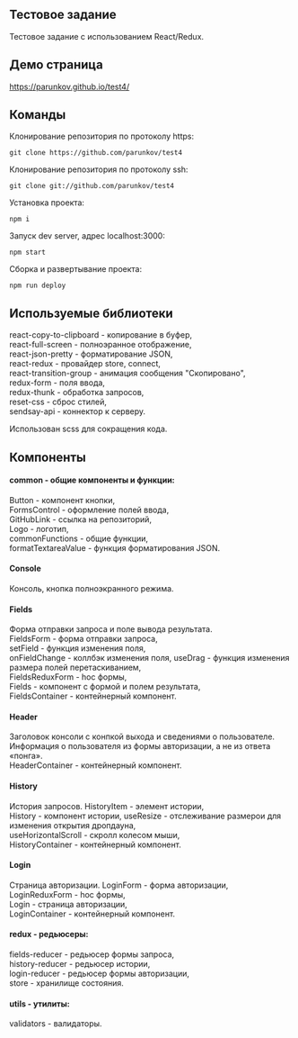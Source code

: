 ## Тестовое задание

Тестовое задание с использованием React/Redux.

## Демо страница

https://parunkov.github.io/test4/

## Команды

Клонирование репозитория по протоколу https:

    git clone https://github.com/parunkov/test4

Клонирование репозитория по протоколу ssh:

    git clone git://github.com/parunkov/test4

Установка проекта:
    
    npm i

Запуск dev server, адрес localhost:3000:

    npm start

Сборка и развертывание проекта:

    npm run deploy

## Используемые библиотеки

react-copy-to-clipboard - копирование в буфер,  
react-full-screen - полноэранное отображение,  
react-json-pretty - форматирование JSON,  
react-redux - провайдер store, connect,  
react-transition-group - анимация сообщения "Скопировано",  
redux-form - поля ввода,  
redux-thunk - обработка запросов,  
reset-css - сброс стилей,  
sendsay-api - коннектор к серверу. 

Использован scss для сокращения кода.

## Компоненты

#### common - общие компоненты и функции:
Button - компонент кнопки,   
FormsControl - оформление полей ввода,  
GitHubLink - ссылка на репозиторий,  
Logo - логотип,  
commonFunctions - общие функции,  
formatTextareaValue - функция форматирования JSON. 

#### Console
Консоль, кнопка полноэкранного режима.

#### Fields
Форма отправки запроса и поле вывода результата.  
FieldsForm - форма отправки запроса,  
setField - функция изменения поля,  
onFieldChange - коллбэк изменения поля,
useDrag - функция изменения размера полей перетаскиванием,  
FieldsReduxForm - hoc формы,  
Fields - компонент с формой и полем результата,  
FieldsContainer - контейнерный компонент.

#### Header
Заголовок консоли с конпкой выхода и сведениями о пользователе. Информация о пользователя из формы авторизации, а не из ответа «понга».  
HeaderContainer - контейнерный компонент.

#### History
История запросов.
HistoryItem - элемент истории,  
History - компонент истории,
useResize - отслеживание размерои для изменения открытия дропдауна,  
useHorizontalScroll - скролл колесом мыши,  
HistoryContainer - контейнерный компонент.

#### Login
Страница авторизации.
LoginForm - форма авторизации,  
LoginReduxForm - hoc формы,  
Login - страница авторизации,  
LoginContainer - контейнерный компонент.

#### redux - редьюсеры:
fields-reducer - редьюсер формы запроса,  
history-reducer - редьюсер истории,  
login-reducer - редьюсер формы авторизации,  
store - хранилище состояния.

#### utils - утилиты:
validators - валидаторы.